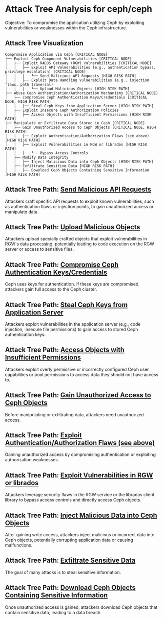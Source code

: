 # Attack Tree Analysis for ceph/ceph

Objective: To compromise the application utilizing Ceph by exploiting vulnerabilities or weaknesses within the Ceph infrastructure.

## Attack Tree Visualization

```
Compromise Application via Ceph [CRITICAL NODE]
├── Exploit Ceph Component Vulnerabilities [CRITICAL NODE]
│   ├── Exploit RADOS Gateway (RGW) Vulnerabilities [CRITICAL NODE]
│   │   ├── Exploit API Vulnerabilities (e.g., authentication bypass, privilege escalation) [CRITICAL NODE]
│   │   │   └── Send Malicious API Requests [HIGH RISK PATH]
│   │   ├── Exploit Data Handling Vulnerabilities (e.g., injection flaws, path traversal)
│   │   │   └── Upload Malicious Objects [HIGH RISK PATH]
├── Abuse Ceph Authentication/Authorization Mechanisms [CRITICAL NODE]
│   ├── Compromise Ceph Authentication Keys/Credentials [CRITICAL NODE, HIGH RISK PATH]
│   │   ├── Steal Ceph Keys from Application Server [HIGH RISK PATH]
│   ├── Exploit Insecure Ceph Authorization Policies
│   │   ├── Access Objects with Insufficient Permissions [HIGH RISK PATH]
├── Manipulate or Exfiltrate Data Stored in Ceph [CRITICAL NODE]
│   ├── Gain Unauthorized Access to Ceph Objects [CRITICAL NODE, HIGH RISK PATH]
│   │   ├── Exploit Authentication/Authorization Flaws (see above) [HIGH RISK PATH]
│   │   ├── Exploit Vulnerabilities in RGW or librados [HIGH RISK PATH]
│   │   │   └── Bypass Access Controls
│   ├── Modify Data Integrity
│   │   ├── Inject Malicious Data into Ceph Objects [HIGH RISK PATH]
│   ├── Exfiltrate Sensitive Data [HIGH RISK PATH]
│   │   ├── Download Ceph Objects Containing Sensitive Information [HIGH RISK PATH]
```


## Attack Tree Path: [Send Malicious API Requests](./attack_tree_paths/send_malicious_api_requests.md)

Attackers craft specific API requests to exploit known vulnerabilities, such as authentication flaws or injection points, to gain unauthorized access or manipulate data.

## Attack Tree Path: [Upload Malicious Objects](./attack_tree_paths/upload_malicious_objects.md)

Attackers upload specially crafted objects that exploit vulnerabilities in RGW's data processing, potentially leading to code execution on the RGW server or access to sensitive files.

## Attack Tree Path: [Compromise Ceph Authentication Keys/Credentials](./attack_tree_paths/compromise_ceph_authentication_keyscredentials.md)

Ceph uses keys for authentication. If these keys are compromised, attackers gain full access to the Ceph cluster.

## Attack Tree Path: [Steal Ceph Keys from Application Server](./attack_tree_paths/steal_ceph_keys_from_application_server.md)

Attackers exploit vulnerabilities in the application server (e.g., code injection, insecure file permissions) to gain access to stored Ceph authentication keys.

## Attack Tree Path: [Access Objects with Insufficient Permissions](./attack_tree_paths/access_objects_with_insufficient_permissions.md)

Attackers exploit overly permissive or incorrectly configured Ceph user capabilities or pool permissions to access data they should not have access to.

## Attack Tree Path: [Gain Unauthorized Access to Ceph Objects](./attack_tree_paths/gain_unauthorized_access_to_ceph_objects.md)

Before manipulating or exfiltrating data, attackers need unauthorized access.

## Attack Tree Path: [Exploit Authentication/Authorization Flaws (see above)](./attack_tree_paths/exploit_authenticationauthorization_flaws__see_above_.md)

Gaining unauthorized access by compromising authentication or exploiting authorization weaknesses.

## Attack Tree Path: [Exploit Vulnerabilities in RGW or librados](./attack_tree_paths/exploit_vulnerabilities_in_rgw_or_librados.md)

Attackers leverage security flaws in the RGW service or the librados client library to bypass access controls and directly access Ceph objects.

## Attack Tree Path: [Inject Malicious Data into Ceph Objects](./attack_tree_paths/inject_malicious_data_into_ceph_objects.md)

After gaining write access, attackers inject malicious or incorrect data into Ceph objects, potentially corrupting application data or causing malfunctions.

## Attack Tree Path: [Exfiltrate Sensitive Data](./attack_tree_paths/exfiltrate_sensitive_data.md)

The goal of many attacks is to steal sensitive information.

## Attack Tree Path: [Download Ceph Objects Containing Sensitive Information](./attack_tree_paths/download_ceph_objects_containing_sensitive_information.md)

Once unauthorized access is gained, attackers download Ceph objects that contain sensitive data, leading to a data breach.

